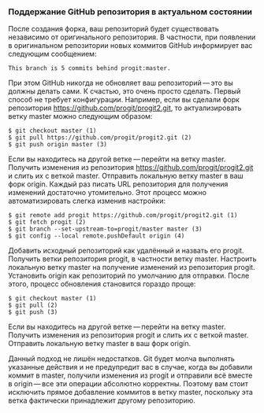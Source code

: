 
### Поддержание GitHub репозитория в актуальном состоянии
После создания форка, ваш репозиторий будет существовать независимо от оригинального репозитория. В частности, при появлении в оригинальном репозитории новых коммитов GitHub информирует вас следующим сообщением:
```angular2html
This branch is 5 commits behind progit:master.
```
При этом GitHub никогда не обновляет ваш репозиторий — это вы должны делать сами. К счастью, это очень просто сделать.
Первый способ не требует конфигурации. Например, если вы сделали форк репозитория https://github.com/progit/progit2.git, то актуализировать ветку master можно следующим образом:
```angular2html
$ git checkout master (1)
$ git pull https://github.com/progit/progit2.git (2)
$ git push origin master (3)
```
Если вы находитесь на другой ветке — перейти на ветку master.
Получить изменения из репозитория https://github.com/progit/progit2.git и слить их с веткой master.
Отправить локальную ветку master в ваш форк origin.
Каждый раз писать URL репозитория для получения изменений достаточно утомительно. Этот процесс можно автоматизировать слегка изменив настройки:
```angular2html
$ git remote add progit https://github.com/progit/progit2.git (1)
$ git fetch progit (2)
$ git branch --set-upstream-to=progit/master master (3)
$ git config --local remote.pushDefault origin (4)
```
Добавить исходный репозиторий как удалённый и назвать его progit.
Получить ветки репозитория progit, в частности ветку master.
Настроить локальную ветку master на получение изменений из репозитория progit.
Установить origin как репозиторий по умолчанию для отправки.
После этого, процесс обновления становится гораздо проще:
```angular2html
$ git checkout master (1)
$ git pull (2)
$ git push (3)
```
Если вы находитесь на другой ветке — перейти на ветку master.
Получить изменения из репозитория progit и слить их с веткой master.
Отправить локальную ветку master в ваш форк origin.

Данный подход не лишён недостатков. Git будет молча выполнять указанные действия и не предупредит вас в случае, когда вы добавили коммит в master, получили изменения из progit и отправили всё вместе в origin — все эти операции абсолютно корректны. Поэтому вам стоит исключить прямое добавление коммитов в ветку master, поскольку эта ветка фактически принадлежит другому репозиторию.
